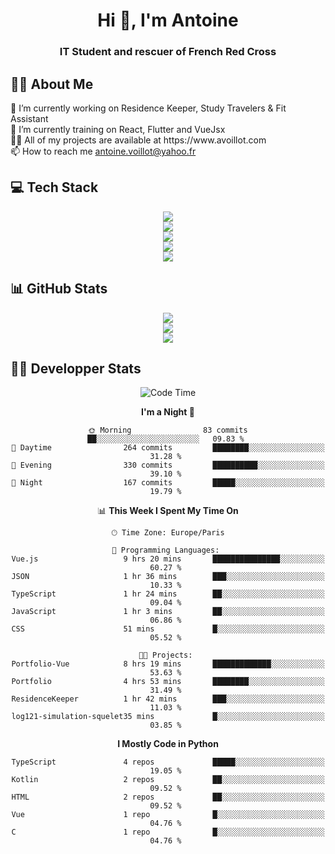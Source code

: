 <h1 align="center" text-decoration="none">Hi 👋, I'm Antoine</h1>
<h3 align="center">IT Student and rescuer of French Red Cross</h3>

  
## 👨‍🎓 About Me
  <div align="left">
🔭 I’m currently working on Residence Keeper, Study Travelers & Fit Assistant</br>
🌱 I’m currently training on React, Flutter and VueJsx</br>
👨‍💻 All of my projects are available at https://www.avoillot.com</br>
📫 How to reach me <a href=mailto:antoine.voillot@yahoo.fr >antoine.voillot@yahoo.fr</a></br>
</div>

## 💻 Tech Stack
<div align="center">
  <img src="https://skillicons.dev/icons?i=react,ts,vue,vite,js,html,css,php,symfony" /></br>
  <img src="https://skillicons.dev/icons?i=c,java,py" /></br>
  <img src="https://skillicons.dev/icons?i=discord,bots" /></br>
<img src="https://skillicons.dev/icons?i=kotlin,flutter" /></br>
  <img src="https://skillicons.dev/icons?i=androidstudio,figma,github,gitlab,postman,vscode" />
</div>

## 📊 GitHub Stats
<div align="center">

![](http://github-profile-summary-cards.vercel.app/api/cards/profile-details?username=Psykoxen&theme=dark)  <br/>
![](https://github-readme-streak-stats.herokuapp.com/?user=Psykoxen&theme=dark&hide_border=false)<br/>
![](https://github-readme-stats.vercel.app/api/top-langs/?username=Psykoxen&theme=dark&hide_border=false&include_all_commits=true&count_private=true&layout=compact)<br/>

</div>

## 👨‍💻 Developper Stats
<div align="center">

<!--START_SECTION:waka-->
![Code Time](http://img.shields.io/badge/Code%20Time-42%20hrs%2041%20mins-blue)

**I'm a Night 🦉** 

```text
🌞 Morning                83 commits          ██░░░░░░░░░░░░░░░░░░░░░░░   09.83 % 
🌆 Daytime                264 commits         ████████░░░░░░░░░░░░░░░░░   31.28 % 
🌃 Evening                330 commits         ██████████░░░░░░░░░░░░░░░   39.10 % 
🌙 Night                  167 commits         █████░░░░░░░░░░░░░░░░░░░░   19.79 % 
```


📊 **This Week I Spent My Time On** 

```text
🕑︎ Time Zone: Europe/Paris

💬 Programming Languages: 
Vue.js                   9 hrs 20 mins       ███████████████░░░░░░░░░░   60.27 % 
JSON                     1 hr 36 mins        ███░░░░░░░░░░░░░░░░░░░░░░   10.33 % 
TypeScript               1 hr 24 mins        ██░░░░░░░░░░░░░░░░░░░░░░░   09.04 % 
JavaScript               1 hr 3 mins         ██░░░░░░░░░░░░░░░░░░░░░░░   06.86 % 
CSS                      51 mins             █░░░░░░░░░░░░░░░░░░░░░░░░   05.52 % 

🐱‍💻 Projects: 
Portfolio-Vue            8 hrs 19 mins       █████████████░░░░░░░░░░░░   53.63 % 
Portfolio                4 hrs 53 mins       ████████░░░░░░░░░░░░░░░░░   31.49 % 
ResidenceKeeper          1 hr 42 mins        ███░░░░░░░░░░░░░░░░░░░░░░   11.03 % 
log121-simulation-squelet35 mins             █░░░░░░░░░░░░░░░░░░░░░░░░   03.85 % 
```

**I Mostly Code in Python** 

```text
TypeScript               4 repos             █████░░░░░░░░░░░░░░░░░░░░   19.05 % 
Kotlin                   2 repos             ██░░░░░░░░░░░░░░░░░░░░░░░   09.52 % 
HTML                     2 repos             ██░░░░░░░░░░░░░░░░░░░░░░░   09.52 % 
Vue                      1 repo              █░░░░░░░░░░░░░░░░░░░░░░░░   04.76 % 
C                        1 repo              █░░░░░░░░░░░░░░░░░░░░░░░░   04.76 % 
```




<!--END_SECTION:waka-->

</div>
